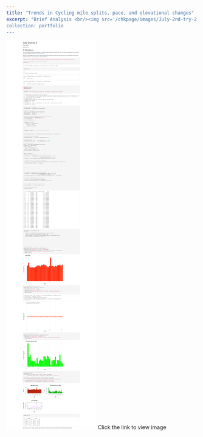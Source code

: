 ```yaml
---
title: "Trends in Cycling mile splits, pace, and elevational changes"
excerpt: "Brief Analysis <br/><img src='/chkpage/images/July-2nd-try-2.jpg' width='925' height='500'>
collection: portfolio
---
```


[![SABR project slide show](/images/July-2nd-try-2.png)](/files/July-2nd-try-2.pdf)
Click the link to view image




